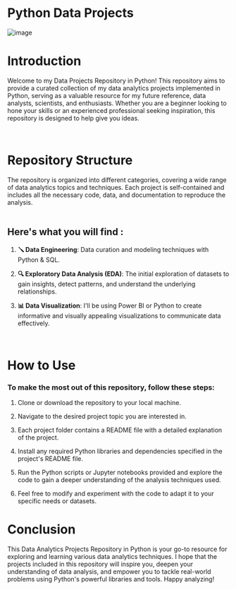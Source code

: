# Python Data Projects
![image](https://github.com/ConatusForever/Python-Data-Projects/assets/84429597/8f8f7beb-5948-4c6c-b329-fb522f106168)


# Introduction

Welcome to my Data Projects Repository in Python! This repository aims to provide a curated collection of my data analytics projects implemented in Python, serving as a valuable resource for my future reference, data analysts, scientists, and enthusiasts. Whether you are a beginner looking to hone your skills or an experienced professional seeking inspiration, this repository is designed to help give you ideas.

<br>

# Repository Structure
The repository is organized into different categories, covering a wide range of data analytics topics and techniques. Each project is self-contained and includes all the necessary code, data, and documentation to reproduce the analysis.
<br>
<br>


## Here's what you will find :

1. **🪛 Data Engineering**: Data curation and modeling techniques with Python & SQL.
   
2. **🔍 Exploratory Data Analysis (EDA)**: The initial exploration of datasets to gain insights, detect patterns, and understand the underlying relationships.

3. **📊 Data Visualization**: I'll be using Power BI or Python to create informative and visually appealing visualizations to communicate data effectively.


<br>

# How to Use

### To make the most out of this repository, follow these steps:

1. Clone or download the repository to your local machine.

2. Navigate to the desired project topic you are interested in.

3. Each project folder contains a README file with a detailed explanation of the project.

4. Install any required Python libraries and dependencies specified in the project's README file.

5. Run the Python scripts or Jupyter notebooks provided and explore the code to gain a deeper understanding of the analysis techniques used.

6. Feel free to modify and experiment with the code to adapt it to your specific needs or datasets.


# Conclusion
This Data Analytics Projects Repository in Python is your go-to resource for exploring and learning various data analytics techniques. I hope that the projects included in this repository will inspire you, deepen your understanding of data analysis, and empower you to tackle real-world problems using Python's powerful libraries and tools. Happy analyzing!
